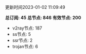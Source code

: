 更新时间2023-01-02 11:09:49

**总订阅: 45**
**总节点: 846**
**有效节点: 200**
- v2ray节点: 187
- ss节点: 5
- ssr节点: 2
- trojan节点: 6
